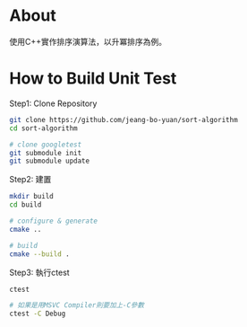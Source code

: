 # About

使用C++實作排序演算法，以升冪排序為例。

# How to Build Unit Test

Step1: Clone Repository

```sh
git clone https://github.com/jeang-bo-yuan/sort-algorithm
cd sort-algorithm

# clone googletest
git submodule init
git submodule update
```

Step2: 建置

```sh
mkdir build
cd build

# configure & generate
cmake ..

# build
cmake --build .
```

Step3: 執行ctest

```sh
ctest

# 如果是用MSVC Compiler則要加上-C參數
ctest -C Debug
```
